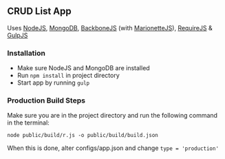 ## CRUD List App

Uses [NodeJS](http://nodejs.org/), [MongoDB](http://www.mongodb.org/), [BackboneJS](http://backbonejs.org/) (with [MarionetteJS](http://marionettejs.com/)), [RequireJS](http://requirejs.org/) & [GulpJS](http://gulpjs.com/)

### Installation

* Make sure NodeJS and MongoDB are installed
* Run `npm install` in project directory
* Start app by running `gulp`

### Production Build Steps

Make sure you are in the project directory and run the following command in the terminal:

    node public/build/r.js -o public/build/build.json

When this is done, alter configs/app.json and change `type = 'production'`